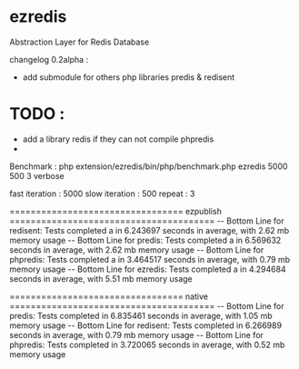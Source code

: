 ezredis
=======
Abstraction Layer for Redis Database

changelog 0.2alpha :
- add submodule for others php libraries predis & redisent


TODO :
======
- add a library redis if they can not compile phpredis
- 


Benchmark :
php extension/ezredis/bin/php/benchmark.php ezredis 5000 500 3 verbose

fast iteration : 5000
slow iteration : 500
repeat : 3

================================= ezpublish =======================================
-- Bottom Line for redisent: Tests completed a in 6.243697 seconds in average, with 2.62 mb memory usage
-- Bottom Line for predis: Tests completed a in 6.569632 seconds in average, with 2.62 mb memory usage
-- Bottom Line for phpredis: Tests completed a in 3.464517 seconds in average, with 0.79 mb memory usage
-- Bottom Line for ezredis: Tests completed a in 4.294684 seconds in average, with 5.51 mb memory usage

================================= native =======================================
-- Bottom Line for predis: Tests completed in 6.835461 seconds in average, with 1.05 mb memory usage
-- Bottom Line for redisent: Tests completed in 6.266989 seconds in average, with 0.79 mb memory usage
-- Bottom Line for phpredis: Tests completed in 3.720065 seconds in average, with 0.52 mb memory usage
